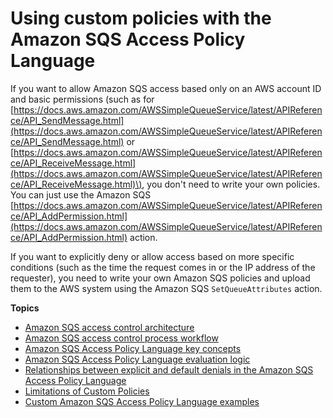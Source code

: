 # Using custom policies with the Amazon SQS Access Policy Language<a name="sqs-creating-custom-policies"></a>

If you want to allow Amazon SQS access based only on an AWS account ID and basic permissions \(such as for [https://docs.aws.amazon.com/AWSSimpleQueueService/latest/APIReference/API_SendMessage.html](https://docs.aws.amazon.com/AWSSimpleQueueService/latest/APIReference/API_SendMessage.html) or [https://docs.aws.amazon.com/AWSSimpleQueueService/latest/APIReference/API_ReceiveMessage.html](https://docs.aws.amazon.com/AWSSimpleQueueService/latest/APIReference/API_ReceiveMessage.html)\), you don't need to write your own policies\. You can just use the Amazon SQS [https://docs.aws.amazon.com/AWSSimpleQueueService/latest/APIReference/API_AddPermission.html](https://docs.aws.amazon.com/AWSSimpleQueueService/latest/APIReference/API_AddPermission.html) action\.

If you want to explicitly deny or allow access based on more specific conditions \(such as the time the request comes in or the IP address of the requester\), you need to write your own Amazon SQS policies and upload them to the AWS system using the Amazon SQS `SetQueueAttributes` action\.

**Topics**
+ [Amazon SQS access control architecture](sqs-creating-custom-policies-architecture.md)
+ [Amazon SQS access control process workflow](sqs-creating-custom-policies-process-workflow.md)
+ [Amazon SQS Access Policy Language key concepts](sqs-creating-custom-policies-key-concepts.md)
+ [Amazon SQS Access Policy Language evaluation logic](sqs-creating-custom-policies-evaluation-logic.md)
+ [Relationships between explicit and default denials in the Amazon SQS Access Policy Language](sqs-creating-custom-policies-relationships-between-explicit-default-denials.md)
+ [Limitations of Custom Policies](sqs-limitations-of-custom-policies.md)
+ [Custom Amazon SQS Access Policy Language examples](sqs-creating-custom-policies-access-policy-examples.md)